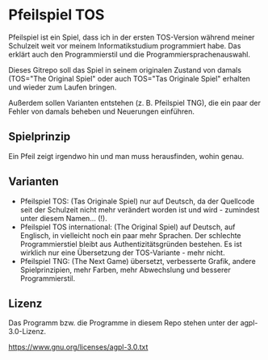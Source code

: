 # Pfeilspiel TOS

Pfeilspiel ist ein Spiel, dass ich in der ersten TOS-Version während meiner Schulzeit weit vor meinem Informatikstudium programmiert habe. 
Das erklärt auch den Programmierstil und die Programmiersprachenauswahl.

Dieses Gitrepo soll das Spiel in seinem originalen Zustand von damals (TOS="The Original Spiel" oder auch TOS="Tas Originale Spiel" erhalten und wieder zum Laufen bringen.

Außerdem sollen Varianten entstehen (z. B. Pfeilspiel TNG), die ein paar der Fehler von damals beheben und Neuerungen einführen.


## Spielprinzip

Ein Pfeil zeigt irgendwo hin und man muss herausfinden, wohin genau.

## Varianten

 - Pfeilspiel TOS: (Tas Originale Spiel) nur auf Deutsch, da der Quellcode seit der Schulzeit nicht mehr verändert worden ist und wird - zumindest unter diesem Namen... (!).
 - Pfeilspiel TOS international: (The Original Spiel) auf Deutsch, auf Englisch, in vielleicht noch ein paar mehr Sprachen. Der schlechte Programmierstiel bleibt aus Authentizitätsgründen bestehen. Es ist wirklich nur eine Übersetzung der TOS-Variante - mehr nicht.
 - Pfeilspiel TNG: (The Next Game) übersetzt, verbesserte Grafik, andere Spielprinzipien, mehr Farben, mehr Abwechslung und besserer Programmierstil.
 
## Lizenz

Das Programm bzw. die Programme in diesem Repo stehen unter der agpl-3.0-Lizenz. 

https://www.gnu.org/licenses/agpl-3.0.txt
